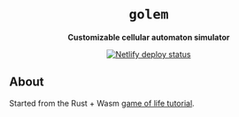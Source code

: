 <div align="center">
  <h1><code>golem</code></h1>

  <p>
    <strong>Customizable cellular automaton simulator</strong>
  </p>

  <p>
    <a href="https://app.netlify.com/sites/teds/deploys"><img alt="Netlify deploy status" src="https://api.netlify.com/api/v1/badges/25b4d6b3-743c-4d32-9f12-64fa5edf0257/deploy-status"></a>
  </p>
</div>

## About

Started from the Rust + Wasm [game of life tutorial](https://rustwasm.github.io/docs/book/introduction.html).
